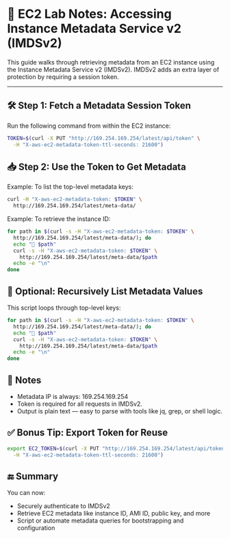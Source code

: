 # 🧪 EC2 Lab Notes: Accessing Instance Metadata Service v2 (IMDSv2)

This guide walks through retrieving metadata from an EC2 instance using the Instance Metadata Service v2 (IMDSv2). IMDSv2 adds an extra layer of protection by requiring a session token.

---

## 🛠️ Step 1: Fetch a Metadata Session Token

Run the following command from within the EC2 instance:

```bash
TOKEN=$(curl -X PUT "http://169.254.169.254/latest/api/token" \
  -H "X-aws-ec2-metadata-token-ttl-seconds: 21600")
```

## 📥 Step 2: Use the Token to Get Metadata

Example: To list the top-level metadata keys:

```bash
curl -H "X-aws-ec2-metadata-token: $TOKEN" \
  http://169.254.169.254/latest/meta-data/
```
Example: To retrieve the instance ID:
```bash
for path in $(curl -s -H "X-aws-ec2-metadata-token: $TOKEN" \
  http://169.254.169.254/latest/meta-data/); do
  echo "🔹 $path"
  curl -s -H "X-aws-ec2-metadata-token: $TOKEN" \
    http://169.254.169.254/latest/meta-data/$path
  echo -e "\n"
done
```

## 🧪 Optional: Recursively List Metadata Values

This script loops through top-level keys:

```bash
for path in $(curl -s -H "X-aws-ec2-metadata-token: $TOKEN" \
  http://169.254.169.254/latest/meta-data/); do
  echo "🔹 $path"
  curl -s -H "X-aws-ec2-metadata-token: $TOKEN" \
    http://169.254.169.254/latest/meta-data/$path
  echo -e "\n"
done
```

## 🧠 Notes
- Metadata IP is always: 169.254.169.254
- Token is required for all requests in IMDSv2.
- Output is plain text — easy to parse with tools like jq, grep, or shell logic.

## ✅ Bonus Tip: Export Token for Reuse
```bash
export EC2_TOKEN=$(curl -X PUT "http://169.254.169.254/latest/api/token" \
  -H "X-aws-ec2-metadata-token-ttl-seconds: 21600")
```

## 🔚 Summary
You can now:

- Securely authenticate to IMDSv2
- Retrieve EC2 metadata like instance ID, AMI ID, public key, and more
- Script or automate metadata queries for bootstrapping and configuration